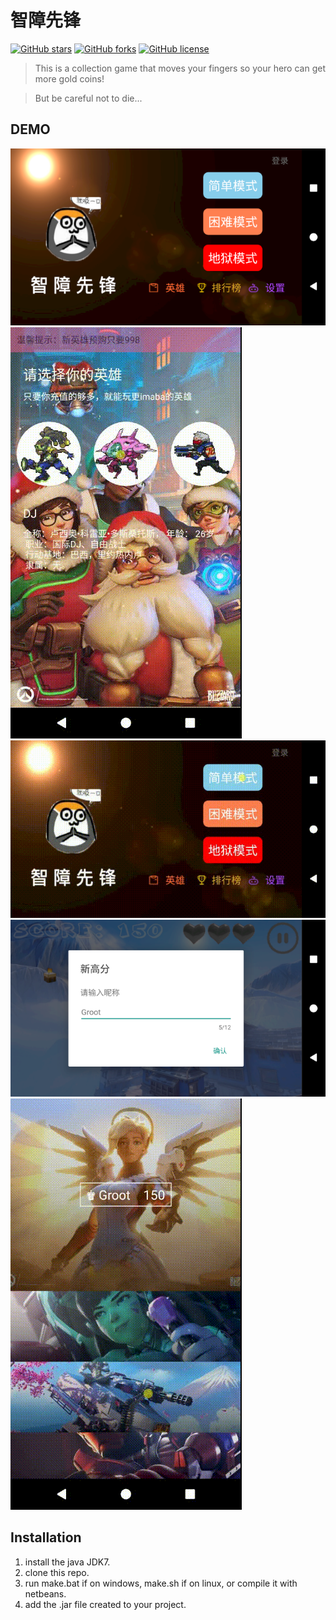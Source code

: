 # 智障先锋
[![GitHub stars](https://img.shields.io/github/stars/WithLei/Avenger.svg)](https://github.com/WithLei/Avenger/stargazers) [![GitHub forks](https://img.shields.io/github/forks/WithLei/Avenger.svg)](https://github.com/WithLei/Avenger/network) [![GitHub license](https://img.shields.io/github/license/WithLei/Avenger.svg)](https://github.com/WithLei/Avenger/blob/master/LICENSE)

>This is a collection game that moves your fingers so your hero can get more gold coins!

>But be careful not to die...


## DEMO
![menu](https://github.com/WithLei/Avenger/blob/master/screen/menu.png)
![skin](https://github.com/WithLei/Avenger/blob/master/screen/skin.gif)
![game](https://github.com/WithLei/Avenger/blob/master/screen/game.gif)
![leaderboard](https://github.com/WithLei/Avenger/blob/master/screen/leaderboard.png)
![leaderboard](https://github.com/WithLei/Avenger/blob/master/screen/leaderboard.gif)

## Installation

1. install the java JDK7.
2. clone this repo.
3. run make.bat if on windows, make.sh if on linux, or compile it with netbeans.
4. add the .jar file created to your project.
